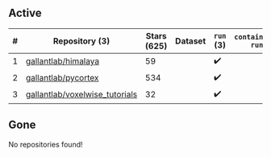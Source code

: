 ## Active
| # | Repository (3) | Stars (625) | Dataset | `run` (3) | `containers-run` |
| --- | --- | --- | --- | --- | --- |
| 1 | [gallantlab/himalaya](https://github.com/gallantlab/himalaya) | 59 |  | :heavy_check_mark: |  |
| 2 | [gallantlab/pycortex](https://github.com/gallantlab/pycortex) | 534 |  | :heavy_check_mark: |  |
| 3 | [gallantlab/voxelwise_tutorials](https://github.com/gallantlab/voxelwise_tutorials) | 32 |  | :heavy_check_mark: |  |

## Gone
No repositories found!
